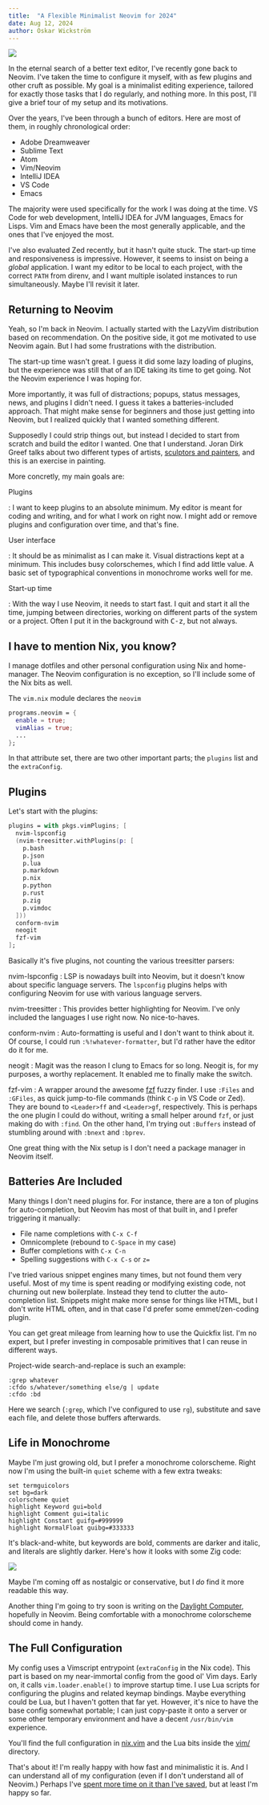 ```yaml
---
title:  "A Flexible Minimalist Neovim for 2024"
date: Aug 12, 2024
author: Oskar Wickström
---
```


![](/assets/nvim.png)

In the eternal search of a better text editor, I've recently gone back to Neovim.
I've taken the time to configure it myself, with as few plugins and other cruft as possible.
My goal is a minimalist editing experience, tailored for exactly those tasks that I do regularly, and nothing more.
In this post, I'll give a brief tour of my setup and its motivations.

Over the years, I've been through a bunch of editors.
Here are most of them, in roughly chronological order:

- Adobe Dreamweaver
- Sublime Text
- Atom
- Vim/Neovim
- IntelliJ IDEA
- VS Code
- Emacs

The majority were used specifically for the work I was doing at the time.
VS Code for web development, IntelliJ IDEA for JVM languages, Emacs for Lisps. 
Vim and Emacs have been the most generally applicable, and the ones that I've enjoyed the most.

I've also evaluated Zed recently, but it hasn't quite stuck. 
The start-up time and responsiveness is impressive.
However, it seems to insist on being a _global_ application.
I want my editor to be local to each project, with the correct `PATH` from direnv, and I want multiple isolated instances to run simultaneously.
Maybe I'll revisit it later.

## Returning to Neovim

Yeah, so I'm back in Neovim.
I actually started with the LazyVim distribution based on recommendation.
On the positive side, it got me motivated to use Neovim again.
But I had some frustrations with the distribution.

The start-up time wasn't great.
I guess it did some lazy loading of plugins, but the experience was still that of an IDE taking its time to get going.
Not the Neovim experience I was hoping for.

More importantly, it was full of distractions; popups, status messages, news, and plugins I didn't need.
I guess it takes a batteries-included approach.
That might make sense for beginners and those just getting into Neovim, but I realized quickly that I wanted something different.

Supposedly I could strip things out, but instead I decided to start from scratch and build the editor I wanted.
One that I understand.
Joran Dirk Greef talks about two different types of artists, [sculptors and painters](https://www.youtube.com/watch?v=w3WYdYyjek4&ab_channel=TigerBeetle), and this is an exercise in painting.

More concretly, my main goals are:

Plugins

: I want to keep plugins to an absolute minimum.
  My editor is meant for coding and writing, and for what I work on right now. 
  I might add or remove plugins and configuration over time, and that's fine.

User interface

: It should be as minimalist as I can make it.
  Visual distractions kept at a minimum.
  This includes busy colorschemes, which I find add little value.
  A basic set of typographical conventions in monochrome works well for me.

Start-up time

: With the way I use Neovim, it needs to start fast.
  I quit and start it all the time, jumping between directories, working on different parts of the system or a project.
  Often I put it in the background with <kbd>C-z</kbd>, but not always.

## I have to mention Nix, you know?

I manage dotfiles and other personal configuration using Nix and home-manager.
The Neovim configuration is no exception, so I'll include some of the Nix bits as well.

The `vim.nix` module declares the `neovim` 

```nix
programs.neovim = {
  enable = true;
  vimAlias = true;
  ...
};
```

In that attribute set, there are two other important parts; the `plugins` list and the `extraConfig`.

## Plugins

Let's start with the plugins:

```nix
plugins = with pkgs.vimPlugins; [
  nvim-lspconfig
  (nvim-treesitter.withPlugins(p: [
    p.bash
    p.json
    p.lua
    p.markdown
    p.nix
    p.python
    p.rust
    p.zig
    p.vimdoc
  ]))
  conform-nvim
  neogit
  fzf-vim
];
```

Basically it's five plugins, not counting the various treesitter parsers:

nvim-lspconfig
: LSP is nowadays built into Neovim, but it doesn't know about specific language servers.
  The `lspconfig` plugins helps with configuring Neovim for use with various language servers.

nvim-treesitter
: This provides better highlighting for Neovim. I've only included the languages I use right now.
  No nice-to-haves.

conform-nvim
: Auto-formatting is useful and I don't want to think about it.
  Of course, I could run `:%!whatever-formatter`, but I'd rather have the editor do it for me.

neogit
: Magit was the reason I clung to Emacs for so long.
  Neogit is, for my purposes, a worthy replacement.
  It enabled me to finally make the switch.

fzf-vim
: A wrapper around the awesome [fzf](https://github.com/junegunn/fzf) fuzzy finder.
  I use `:Files` and `:GFiles`, as quick jump-to-file commands (think `C-p` in VS Code or Zed).
  They are bound to `<Leader>ff` and `<Leader>gf`, respectively.
  This is perhaps the one plugin I could do without, writing a small helper around `fzf`, or just making do with `:find`.
  On the other hand, I'm trying out `:Buffers` instead of stumbling around with `:bnext` and `:bprev`.

One great thing with the Nix setup is I don't need a package manager in Neovim itself.

## Batteries Are Included

Many things I don't need plugins for.
For instance, there are a ton of plugins for auto-completion, but Neovim has most of that built in, and I prefer triggering it manually:

  * File name completions with `C-x C-f`
  * Omnicomplete (rebound to `C-Space` in my case)
  * Buffer completions with `C-x C-n`
  * Spelling suggestions with `C-x C-s` or `z=`

I've tried various snippet engines many times, but not found them very useful.
Most of my time is spent reading or modifying existing code, not churning out new boilerplate.
Instead they tend to clutter the auto-completion list.
Snippets might make more sense for things like HTML, but I don't write HTML often, and in that case I'd prefer some emmet/zen-coding plugin.

You can get great mileage from learning how to use the Quickfix list.
I'm no expert, but I prefer investing in composable primitives that I can reuse in different ways.

Project-wide search-and-replace is such an example:

```vim
:grep whatever
:cfdo s/whatever/something else/g | update
:cfdo :bd
```

Here we search (`:grep`, which I've configured to use `rg`), substitute and save each file, and delete those buffers afterwards.

## Life in Monochrome

Maybe I'm just growing old, but I prefer a monochrome colorscheme.
Right now I'm using the built-in `quiet` scheme with a few extra tweaks:

```vimscript
set termguicolors
set bg=dark
colorscheme quiet
highlight Keyword gui=bold
highlight Comment gui=italic
highlight Constant guifg=#999999
highlight NormalFloat guibg=#333333
```

It's black-and-white, but keywords are bold, comments are darker and italic, and literals are slightly darker. 
Here's how it looks with some Zig code:

![](/assets/nvim-monochrome.png)

Maybe I'm coming off as nostalgic or conservative, but I _do_ find it more readable this way.

Another thing I'm going to try soon is writing on the [Daylight Computer](https://daylightcomputer.com/), hopefully in Neovim.
Being comfortable with a monochrome colorscheme should come in handy.

## The Full Configuration

My config uses a Vimscript entrypoint (`extraConfig` in the Nix code).
This part is based on my near-immortal config from the good ol' Vim days.
Early on, it calls `vim.loader.enable()` to improve startup time.
I use Lua scripts for configuring the plugins and related keymap bindings.
Maybe everything could be Lua, but I haven't gotten that far yet.
However, it's nice to have the base config somewhat portable; I can just copy-paste it onto a server or some other temporary environment and have a decent `/usr/bin/vim` experience.

You'll find the full configuration in [nix.vim](https://github.com/owickstrom/home-manager/blob/master/vim.nix) and the Lua bits inside the [vim/](https://github.com/owickstrom/home-manager/blob/master/vim/) directory.

That's about it!
I'm really happy with how fast and minimalistic it is.
And I can understand all of my configuration (even if I don't understand all of Neovim.)
Perhaps I've [spent more time on it than I've saved](https://xkcd.com/1205/), but at least I'm happy so far.
